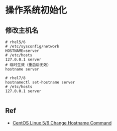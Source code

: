 # 操作系统初始化

## 修改主机名

```
# rhel5/6
# /etc/sysconfig/network
HOSTNAME=server
# /etc/hosts
127.0.0.1 server
# 临时生效（重启后无效）
hostname server

# rhel7/8
hostnamectl set-hostname server
# /etc/hosts
127.0.0.1 server


```

## Ref

- [CentOS Linux 5/6 Change Hostname Command](https://www.cyberciti.biz/faq/centos-hostname-change-command-line/)
